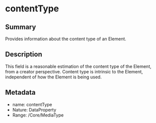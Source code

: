<!-- Automatically generated by spec-parser v2.0.0 on 2024-01-08T22:20:56.273795+00:00 -->
<!-- SPDX-License-Identifier: Community-Spec-1.0 -->

# contentType

## Summary

Provides information about the content type of an Element.


## Description

This field is a reasonable estimation of the content type of the Element, from a creator perspective.
Content type is intrinsic to the Element, independent of how the Element is being used.


## Metadata

- name: contentType
- Nature: DataProperty
- Range: /Core/MediaType




